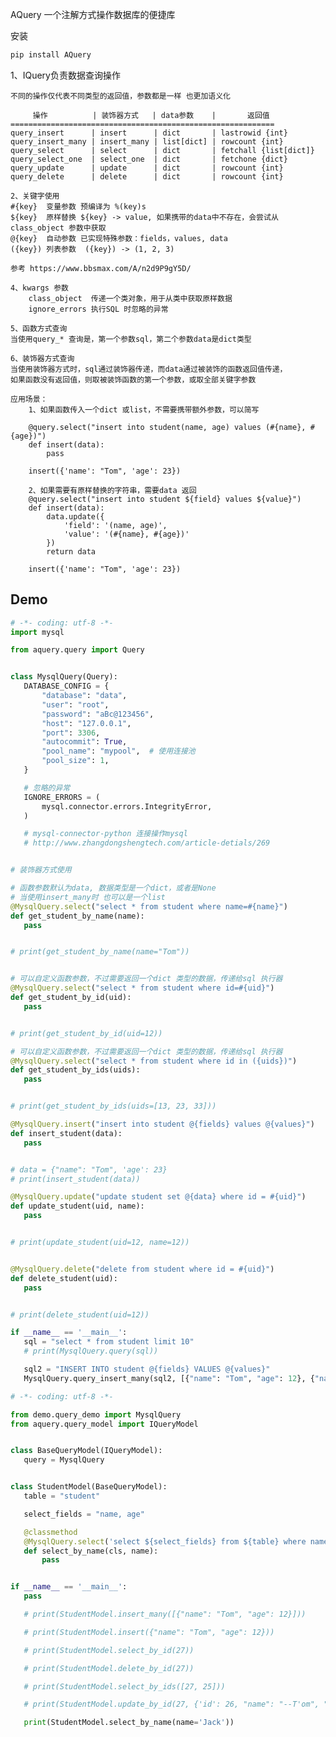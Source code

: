 
AQuery 一个注解方式操作数据库的便捷库 

安装
```bash
pip install AQuery
```

1、IQuery负责数据查询操作

    不同的操作仅代表不同类型的返回值，参数都是一样 也更加语义化

         操作          | 装饰器方式   | data参数    |       返回值
    ===========================================================
    query_insert      | insert      | dict       | lastrowid {int}
    query_insert_many | insert_many | list[dict] | rowcount {int}
    query_select      | select      | dict       | fetchall {list[dict]}
    query_select_one  | select_one  | dict       | fetchone {dict}
    query_update      | update      | dict       | rowcount {int}
    query_delete      | delete      | dict       | rowcount {int}

    2、关键字使用
    #{key}  变量参数 预编译为 %(key)s
    ${key}  原样替换 ${key} -> value, 如果携带的data中不存在，会尝试从 class_object 参数中获取
    @{key}  自动参数 已实现特殊参数：fields，values, data
    ({key}) 列表参数  ({key}) -> (1, 2, 3)
    
    参考 https://www.bbsmax.com/A/n2d9P9gY5D/

    4、kwargs 参数
        class_object  传递一个类对象，用于从类中获取原样数据
        ignore_errors 执行SQL 时忽略的异常

    5、函数方式查询
    当使用query_* 查询是，第一个参数sql，第二个参数data是dict类型

    6、装饰器方式查询
    当使用装饰器方式时，sql通过装饰器传递，而data通过被装饰的函数返回值传递，
    如果函数没有返回值，则取被装饰函数的第一个参数，或取全部关键字参数

    应用场景：
        1、如果函数传入一个dict 或list，不需要携带额外参数，可以简写

        @query.select("insert into student(name, age) values (#{name}, #{age})")
        def insert(data):
            pass

        insert({'name': "Tom", 'age': 23})

        2、如果需要有原样替换的字符串，需要data 返回
        @query.select("insert into student ${field} values ${value}")
        def insert(data):
            data.update({
                'field': '(name, age)',
                'value': '(#{name}, #{age})'
            })
            return data

        insert({'name': "Tom", 'age': 23})

 ## Demo
 ```python
 # -*- coding: utf-8 -*-
import mysql

from aquery.query import Query


class MysqlQuery(Query):
    DATABASE_CONFIG = {
        "database": "data",
        "user": "root",
        "password": "aBc@123456",
        "host": "127.0.0.1",
        "port": 3306,
        "autocommit": True,
        "pool_name": "mypool",  # 使用连接池
        "pool_size": 1,
    }

    # 忽略的异常
    IGNORE_ERRORS = (
        mysql.connector.errors.IntegrityError,
    )

    # mysql-connector-python 连接操作mysql
    # http://www.zhangdongshengtech.com/article-detials/269


# 装饰器方式使用

# 函数参数默认为data, 数据类型是一个dict，或者是None
# 当使用insert_many时 也可以是一个list
@MysqlQuery.select("select * from student where name=#{name}")
def get_student_by_name(name):
    pass


# print(get_student_by_name(name="Tom"))


# 可以自定义函数参数，不过需要返回一个dict 类型的数据，传递给sql 执行器
@MysqlQuery.select("select * from student where id=#{uid}")
def get_student_by_id(uid):
    pass


# print(get_student_by_id(uid=12))

# 可以自定义函数参数，不过需要返回一个dict 类型的数据，传递给sql 执行器
@MysqlQuery.select("select * from student where id in ({uids})")
def get_student_by_ids(uids):
    pass


# print(get_student_by_ids(uids=[13, 23, 33]))

@MysqlQuery.insert("insert into student @{fields} values @{values}")
def insert_student(data):
    pass


# data = {"name": "Tom", 'age': 23}
# print(insert_student(data))

@MysqlQuery.update("update student set @{data} where id = #{uid}")
def update_student(uid, name):
    pass


# print(update_student(uid=12, name=12))


@MysqlQuery.delete("delete from student where id = #{uid}")
def delete_student(uid):
    pass


# print(delete_student(uid=12))

if __name__ == '__main__':
    sql = "select * from student limit 10"
    # print(MysqlQuery.query(sql))

    sql2 = "INSERT INTO student @{fields} VALUES @{values}"
    MysqlQuery.query_insert_many(sql2, [{"name": "Tom", "age": 12}, {"name": "Tom", "age": 12}])

``` 
 
 ```python
# -*- coding: utf-8 -*-

from demo.query_demo import MysqlQuery
from aquery.query_model import IQueryModel


class BaseQueryModel(IQueryModel):
    query = MysqlQuery


class StudentModel(BaseQueryModel):
    table = "student"

    select_fields = "name, age"

    @classmethod
    @MysqlQuery.select('select ${select_fields} from ${table} where name = #{name}')
    def select_by_name(cls, name):
        pass


if __name__ == '__main__':
    pass

    # print(StudentModel.insert_many([{"name": "Tom", "age": 12}]))

    # print(StudentModel.insert({"name": "Tom", "age": 12}))

    # print(StudentModel.select_by_id(27))

    # print(StudentModel.delete_by_id(27))

    # print(StudentModel.select_by_ids([27, 25]))

    # print(StudentModel.update_by_id(27, {'id': 26, "name": "--T'om", "age": 13}))

    print(StudentModel.select_by_name(name='Jack'))

```